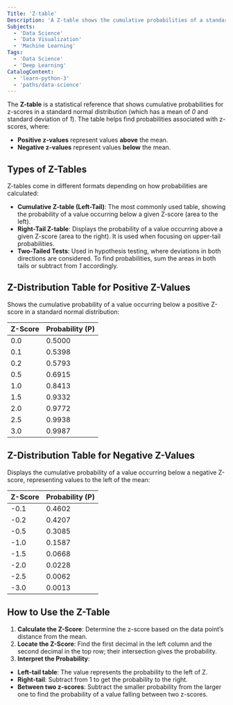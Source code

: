 ```yaml
---
Title: 'Z-table'
Description: 'A Z-table shows the cumulative probabilities of a standard normal distribution, helping find the probability of a value occurring below a given z-score.'
Subjects:
  - 'Data Science'
  - 'Data Visualization'
  - 'Machine Learning'
Tags:
  - 'Data Science'
  - 'Deep Learning'
CatalogContent:
  - 'learn-python-3'
  - 'paths/data-science'
---
```


The **Z-table** is a statistical reference that shows cumulative probabilities for z-scores in a standard normal distribution (which has a mean of _0_ and standard deviation of _1_). The table helps find probabilities associated with z-scores, where:

- **Positive z-values** represent values **above** the mean.
- **Negative z-values** represent values **below** the mean.

## Types of Z-Tables

Z-tables come in different formats depending on how probabilities are calculated:

- **Cumulative Z-table (Left-Tail)**: The most commonly used table, showing the probability of a value occurring below a given Z-score (area to the left).
- **Right-Tail Z-table**: Displays the probability of a value occurring above a given Z-score (area to the right). It is used when focusing on upper-tail probabilities.
- **Two-Tailed Tests**: Used in hypothesis testing, where deviations in both directions are considered. To find probabilities, sum the areas in both tails or subtract from _1_ accordingly.

## Z-Distribution Table for Positive Z-Values

Shows the cumulative probability of a value occurring below a positive Z-score in a standard normal distribution:

| Z-Score | Probability (P) |
| ------- | --------------- |
| 0.0     | 0.5000          |
| 0.1     | 0.5398          |
| 0.2     | 0.5793          |
| 0.5     | 0.6915          |
| 1.0     | 0.8413          |
| 1.5     | 0.9332          |
| 2.0     | 0.9772          |
| 2.5     | 0.9938          |
| 3.0     | 0.9987          |

## Z-Distribution Table for Negative Z-Values

Displays the cumulative probability of a value occurring below a negative Z-score, representing values to the left of the mean:

| Z-Score | Probability (P) |
| ------- | --------------- |
| -0.1    | 0.4602          |
| -0.2    | 0.4207          |
| -0.5    | 0.3085          |
| -1.0    | 0.1587          |
| -1.5    | 0.0668          |
| -2.0    | 0.0228          |
| -2.5    | 0.0062          |
| -3.0    | 0.0013          |

## How to Use the Z-Table

1. **Calculate the Z-Score**: Determine the z-score based on the data point’s distance from the mean.
2. **Locate the Z-Score**: Find the first decimal in the left column and the second decimal in the top row; their intersection gives the probability.
3. **Interpret the Probability**:

- **Left-tail table**: The value represents the probability to the left of Z.
- **Right-tail**: Subtract from 1 to get the probability to the right.
- **Between two z-scores**: Subtract the smaller probability from the larger one to find the probability of a value falling between two z-scores.
